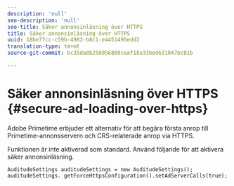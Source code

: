 ```yaml
---
description: 'null'
seo-description: 'null'
seo-title: Säker annonsinläsning över HTTPS
title: Säker annonsinläsning över HTTPS
uuid: 18be77cc-c59b-4982-b8c1-e4451495edd2
translation-type: tm+mt
source-git-commit: bc35da8b258056809ceaf18e33bed631047bc81b

---
```



# Säker annonsinläsning över HTTPS {#secure-ad-loading-over-https}

Adobe Primetime erbjuder ett alternativ för att begära första anrop till Primetime-annonsservern och CRS-relaterade anrop via HTTPS.

Funktionen är inte aktiverad som standard. Använd följande för att aktivera säker annonsinläsning.

```
AuditudeSettings auditudeSettings = new AuditudeSettings(); 
auditudeSettings. getForceHttpsConfiguration().setAdServerCalls(true);
```
